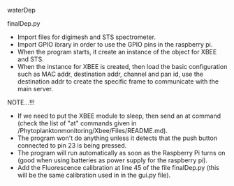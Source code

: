waterDep

finalDep.py

* Import files for digimesh and STS spectrometer.
* Import GPIO ibrary in order to use the GPIO pins in the raspberry pi.
* When the program starts, it create an instance of the object for XBEE and STS.
* When the instance for XBEE is created, then load the basic configuration such as MAC addr, destination addr, channel and pan id, use the destination addr to create the specific frame to communicate with the main server.


NOTE...!!!

* If we need to put the XBEE module to sleep, then send an at command (check the list of "at" commands given in /Phytoplanktonmonitoring/Xbee/Files/README.md).
* The program won't do anything unless it detects that the push button connected to pin 23 is being pressed.
* The program will run automatically as soon as the Raspberry Pi turns on (good when using batteries as power supply for the raspberry pi).
* Add the Fluorescence calibration at line 45 of the file finalDep.py (this will be the same calibration used in in the gui.py file).